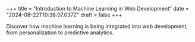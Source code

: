 +++
title = "Introduction to Machine Learning in Web Development"
date = "2024-08-22T10:38:07.037Z"
draft = false
+++

  Discover how machine learning is being integrated into web development, from personalization to predictive analytics.
        